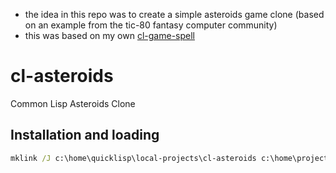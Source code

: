 * the idea in this repo was to create a simple asteroids game clone (based on an example from the tic-80 fantasy computer community)
* this was based on my own [cl-game-spell](https://github.com/drigoor/cl-game-spell)


# cl-asteroids
Common Lisp Asteroids Clone

## Installation and loading

```bat
mklink /J c:\home\quicklisp\local-projects\cl-asteroids c:\home\projects\cl-asteroids
```
